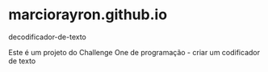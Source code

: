 ﻿# marciorayron.github.io
 
 decodificador-de-texto

Este é um projeto do Challenge One de programação - criar um codificador de texto
